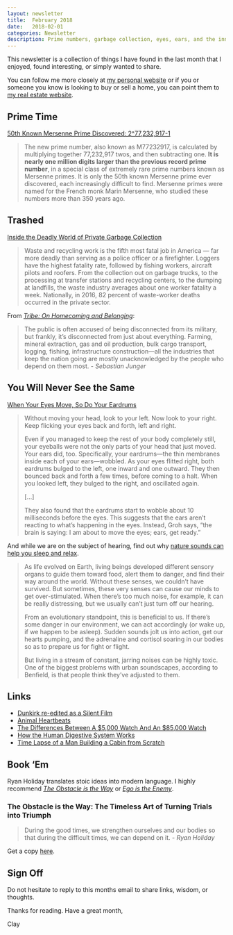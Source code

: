 ```yaml
---
layout: newsletter
title:  February 2018
date:   2018-02-01
categories: Newsletter
description: Prime numbers, garbage collection, eyes, ears, and the inner workings
---
```


This newsletter is a collection of things I have found in the last month that I enjoyed, found interesting, or simply wanted to share.

You can follow me more closely at [my personal website](http://claycarson.net "Personal Website") or if you or someone you know is looking to buy or sell a home, you can point them to [my real estate website](http://claycarson.com "Business Website ").

## Prime Time

[50th Known Mersenne Prime Discovered: 2^77,232,917-1](https://www.mersenne.org/primes/press/M77232917.html "50th Known Mersenne Prime Discovered")

> The new prime number, also known as M77232917, is calculated by multiplying together 77,232,917 twos, and then subtracting one. **It is nearly one million digits larger than the previous record prime number**, in a special class of extremely rare prime numbers known as Mersenne primes. It is only the 50th known Mersenne prime ever discovered, each increasingly difficult to find. Mersenne primes were named for the French monk Marin Mersenne, who studied these numbers more than 350 years ago.

## Trashed

[Inside the Deadly World of Private Garbage Collection](https://www.propublica.org/article/trashed-inside-the-deadly-world-of-private-garbage-collection "Inside the Deadly World of Private Garbage Collection")

> Waste and recycling work is the fifth most fatal job in America — far more deadly than serving as a police officer or a firefighter. Loggers have the highest fatality rate, followed by fishing workers, aircraft pilots and roofers. From the collection out on garbage trucks, to the processing at transfer stations and recycling centers, to the dumping at landfills, the waste industry averages about one worker fatality a week. Nationally, in 2016, 82 percent of waste-worker deaths occurred in the private sector.

From [_Tribe: On Homecoming and Belonging_](https://www.amazon.com/Tribe-Homecoming-Belonging-Sebastian-Junger/dp/1455566381 "Tribe: On Homecoming and Belonging"):
> The public is often accused of being disconnected from its military, but frankly, it’s disconnected from just about everything. Farming, mineral extraction, gas and oil production, bulk cargo transport, logging, fishing, infrastructure construction—all the industries that keep the nation going are mostly unacknowledged by the people who depend on them most.
> *- Sebastian Junger*


## You Will Never See the Same

[When Your Eyes Move, So Do Your Eardrums](https://www.theatlantic.com/science/archive/2018/01/when-your-eyes-move-so-do-your-eardrums/551237/ "When Your Eyes Move, So Do Your Eardrums")

> Without moving your head, look to your left. Now look to your right. Keep flicking your eyes back and forth, left and right.
> 
> Even if you managed to keep the rest of your body completely still, your eyeballs were not the only parts of your head that just moved. Your ears did, too. Specifically, your eardrums—the thin membranes inside each of your ears—wobbled. As your eyes flitted right, both eardrums bulged to the left, one inward and one outward. They then bounced back and forth a few times, before coming to a halt. When you looked left, they bulged to the right, and oscillated again.
> 
> […]
> 
> They also found that the eardrums start to wobble about 10 milliseconds before the eyes. This suggests that the ears aren’t reacting to what’s happening in the eyes. Instead, Groh says, “the brain is saying: I am about to move the eyes; ears, get ready.”

And while we are on the subject of hearing, find out why [nature sounds can help you sleep and relax](https://motherboard.vice.com/en_us/article/wjzepx/sonic-tonic-stressweek2017 "Sonic Tonic").

> As life evolved on Earth, living beings developed different sensory organs to guide them toward food, alert them to danger, and find their way around the world. Without these senses, we couldn’t have survived. But sometimes, these very senses can cause our minds to get over-stimulated. When there’s too much noise, for example, it can be really distressing, but we usually can’t just turn off our hearing.
> 
> From an evolutionary standpoint, this is beneficial to us. If there’s some danger in our environment, we can act accordingly (or wake up, if we happen to be asleep). Sudden sounds jolt us into action, get our hearts pumping, and the adrenaline and cortisol soaring in our bodies so as to prepare us for fight or flight.
> 
> But living in a stream of constant, jarring noises can be highly toxic. One of the biggest problems with urban soundscapes, according to Benfield, is that people think they’ve adjusted to them.

## Links

- [Dunkirk re-edited as a Silent Film](https://youtu.be/DbIbchSteCI "Dunkirk re-edited as a Silent Film")
- [Animal Heartbeats](http://www.everysecond.io/animal-heartbeats "Animal Heartbeats")
- [The Differences Between A $5,000 Watch And An $85,000 Watch](https://www.youtube.com/watch?v=ZT9rvtlk_yc "The Differences Between A $5,000 Watch And An $85,000 Watch")
- [How the Human Digestive System Works](https://www.youtube.com/watch?v=Og5xAdC8EUI "How the Human Digestive System Works In Order to Transport Necessary Nutrients to the Body and Brain")
- [Time Lapse of a Man Building a Cabin from Scratch](https://www.youtube.com/watch?v=WmYCUljsrDg)

## Book ‘Em

Ryan Holiday translates stoic ideas into modern language. I highly recommend _[The Obstacle is the Way](https://www.amazon.com/dp/B00G3L1B8K/ref=dp-kindle-redirect?_encoding=UTF8&btkr=1 "The Obstacle is the Way")_ or _[Ego is the Enemy](https://www.amazon.com/Ego-Enemy-Ryan-Holiday-ebook/dp/B015NTIXWE/ref=pd_sim_351_1?_encoding=UTF8&psc=1&refRID=511K4891ESYJFE1A0NB3 "Ego is the Enemy")_.

### The Obstacle is the Way: The Timeless Art of Turning Trials into Triumph

> During the good times, we strengthen ourselves and our bodies so that during the difficult times, we can depend on it. 
> *- Ryan Holiday*

Get a copy [here](https://www.amazon.com/dp/B00G3L1B8K/ref=dp-kindle-redirect?_encoding=UTF8&btkr=1 "The Obstacle is the Way: The Timeless Art of Turning Trials into Triumph").

## Sign Off

Do not hesitate to reply to this months email to share links, wisdom, or thoughts.

Thanks for reading. Have a great month,

Clay